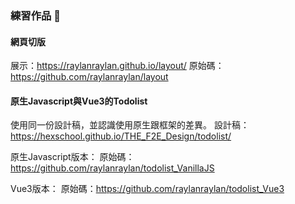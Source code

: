 ### 練習作品 👋

#### 網頁切版

展示：https://raylanraylan.github.io/layout/
原始碼：https://github.com/raylanraylan/layout

#### 原生Javascript與Vue3的Todolist
使用同一份設計稿，並認識使用原生跟框架的差異。
設計稿：https://hexschool.github.io/THE_F2E_Design/todolist/

原生Javascript版本：
原始碼：https://github.com/raylanraylan/todolist_VanillaJS

Vue3版本：
原始碼：https://github.com/raylanraylan/todolist_Vue3
